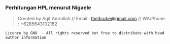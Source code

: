 ### Perhitungan HPL menurut Nigaele
>
>Created by Agit Amrullah // Email : the3cube@gmail.com // WA/Phone : +6285643102182
>
```
Licence by GNU  - All rights reserved but free to distribute with head author information
```